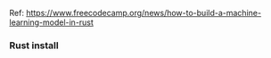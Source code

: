 Ref: https://www.freecodecamp.org/news/how-to-build-a-machine-learning-model-in-rust

### Rust install